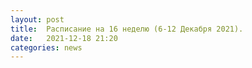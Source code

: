 ```yaml
---
layout: post
title:  Расписание на 16 неделю (6-12 Декабря 2021).
date:   2021-12-18 21:20
categories: news
---
```


